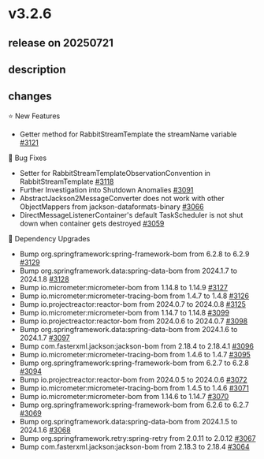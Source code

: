 # v3.2.6

## release on 20250721

## description

## changes

⭐ New Features

* Getter method for RabbitStreamTemplate the streamName variable <a href="https://github.com/spring-projects/spring-amqp/issues/3121" data-hovercard-type="issue" data-hovercard-url="/spring-projects/spring-amqp/issues/3121/hovercard">#3121</a>

🐞 Bug Fixes

* Setter for RabbitStreamTemplateObservationConvention in RabbitStreamTemplate <a href="https://github.com/spring-projects/spring-amqp/issues/3118" data-hovercard-type="issue" data-hovercard-url="/spring-projects/spring-amqp/issues/3118/hovercard">#3118</a>
* Further Investigation into Shutdown Anomalies <a href="https://github.com/spring-projects/spring-amqp/issues/3091" data-hovercard-type="issue" data-hovercard-url="/spring-projects/spring-amqp/issues/3091/hovercard">#3091</a>
* AbstractJackson2MessageConverter does not work with other ObjectMappers from jackson-dataformats-binary <a href="https://github.com/spring-projects/spring-amqp/issues/3066" data-hovercard-type="issue" data-hovercard-url="/spring-projects/spring-amqp/issues/3066/hovercard">#3066</a>
* DirectMessageListenerContainer's default TaskScheduler is not shut down when container gets destroyed <a href="https://github.com/spring-projects/spring-amqp/issues/3059" data-hovercard-type="issue" data-hovercard-url="/spring-projects/spring-amqp/issues/3059/hovercard">#3059</a>

🔨 Dependency Upgrades

* Bump org.springframework:spring-framework-bom from 6.2.8 to 6.2.9 <a href="https://github.com/spring-projects/spring-amqp/pull/3129" data-hovercard-type="pull_request" data-hovercard-url="/spring-projects/spring-amqp/pull/3129/hovercard">#3129</a>
* Bump org.springframework.data:spring-data-bom from 2024.1.7 to 2024.1.8 <a href="https://github.com/spring-projects/spring-amqp/pull/3128" data-hovercard-type="pull_request" data-hovercard-url="/spring-projects/spring-amqp/pull/3128/hovercard">#3128</a>
* Bump io.micrometer:micrometer-bom from 1.14.8 to 1.14.9 <a href="https://github.com/spring-projects/spring-amqp/pull/3127" data-hovercard-type="pull_request" data-hovercard-url="/spring-projects/spring-amqp/pull/3127/hovercard">#3127</a>
* Bump io.micrometer:micrometer-tracing-bom from 1.4.7 to 1.4.8 <a href="https://github.com/spring-projects/spring-amqp/pull/3126" data-hovercard-type="pull_request" data-hovercard-url="/spring-projects/spring-amqp/pull/3126/hovercard">#3126</a>
* Bump io.projectreactor:reactor-bom from 2024.0.7 to 2024.0.8 <a href="https://github.com/spring-projects/spring-amqp/pull/3125" data-hovercard-type="pull_request" data-hovercard-url="/spring-projects/spring-amqp/pull/3125/hovercard">#3125</a>
* Bump io.micrometer:micrometer-bom from 1.14.7 to 1.14.8 <a href="https://github.com/spring-projects/spring-amqp/pull/3099" data-hovercard-type="pull_request" data-hovercard-url="/spring-projects/spring-amqp/pull/3099/hovercard">#3099</a>
* Bump io.projectreactor:reactor-bom from 2024.0.6 to 2024.0.7 <a href="https://github.com/spring-projects/spring-amqp/pull/3098" data-hovercard-type="pull_request" data-hovercard-url="/spring-projects/spring-amqp/pull/3098/hovercard">#3098</a>
* Bump org.springframework.data:spring-data-bom from 2024.1.6 to 2024.1.7 <a href="https://github.com/spring-projects/spring-amqp/pull/3097" data-hovercard-type="pull_request" data-hovercard-url="/spring-projects/spring-amqp/pull/3097/hovercard">#3097</a>
* Bump com.fasterxml.jackson:jackson-bom from 2.18.4 to 2.18.4.1 <a href="https://github.com/spring-projects/spring-amqp/pull/3096" data-hovercard-type="pull_request" data-hovercard-url="/spring-projects/spring-amqp/pull/3096/hovercard">#3096</a>
* Bump io.micrometer:micrometer-tracing-bom from 1.4.6 to 1.4.7 <a href="https://github.com/spring-projects/spring-amqp/pull/3095" data-hovercard-type="pull_request" data-hovercard-url="/spring-projects/spring-amqp/pull/3095/hovercard">#3095</a>
* Bump org.springframework:spring-framework-bom from 6.2.7 to 6.2.8 <a href="https://github.com/spring-projects/spring-amqp/pull/3094" data-hovercard-type="pull_request" data-hovercard-url="/spring-projects/spring-amqp/pull/3094/hovercard">#3094</a>
* Bump io.projectreactor:reactor-bom from 2024.0.5 to 2024.0.6 <a href="https://github.com/spring-projects/spring-amqp/pull/3072" data-hovercard-type="pull_request" data-hovercard-url="/spring-projects/spring-amqp/pull/3072/hovercard">#3072</a>
* Bump io.micrometer:micrometer-tracing-bom from 1.4.5 to 1.4.6 <a href="https://github.com/spring-projects/spring-amqp/pull/3071" data-hovercard-type="pull_request" data-hovercard-url="/spring-projects/spring-amqp/pull/3071/hovercard">#3071</a>
* Bump io.micrometer:micrometer-bom from 1.14.6 to 1.14.7 <a href="https://github.com/spring-projects/spring-amqp/pull/3070" data-hovercard-type="pull_request" data-hovercard-url="/spring-projects/spring-amqp/pull/3070/hovercard">#3070</a>
* Bump org.springframework:spring-framework-bom from 6.2.6 to 6.2.7 <a href="https://github.com/spring-projects/spring-amqp/pull/3069" data-hovercard-type="pull_request" data-hovercard-url="/spring-projects/spring-amqp/pull/3069/hovercard">#3069</a>
* Bump org.springframework.data:spring-data-bom from 2024.1.5 to 2024.1.6 <a href="https://github.com/spring-projects/spring-amqp/pull/3068" data-hovercard-type="pull_request" data-hovercard-url="/spring-projects/spring-amqp/pull/3068/hovercard">#3068</a>
* Bump org.springframework.retry:spring-retry from 2.0.11 to 2.0.12 <a href="https://github.com/spring-projects/spring-amqp/pull/3067" data-hovercard-type="pull_request" data-hovercard-url="/spring-projects/spring-amqp/pull/3067/hovercard">#3067</a>
* Bump com.fasterxml.jackson:jackson-bom from 2.18.3 to 2.18.4 <a href="https://github.com/spring-projects/spring-amqp/pull/3064" data-hovercard-type="pull_request" data-hovercard-url="/spring-projects/spring-amqp/pull/3064/hovercard">#3064</a>

